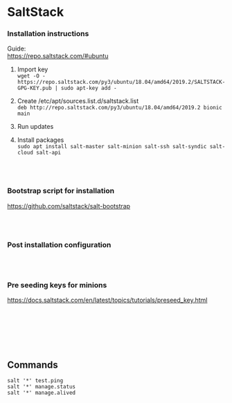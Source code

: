 # SaltStack

### Installation instructions
Guide: <br>
https://repo.saltstack.com/#ubuntu

1. Import key  
   ```wget -O - https://repo.saltstack.com/py3/ubuntu/18.04/amd64/2019.2/SALTSTACK-GPG-KEY.pub | sudo apt-key add -```

2. Create /etc/apt/sources.list.d/saltstack.list  
   ```deb http://repo.saltstack.com/py3/ubuntu/18.04/amd64/2019.2 bionic main```

3. Run updates

4. Install packages  
   ```sudo apt install salt-master salt-minion salt-ssh salt-syndic salt-cloud salt-api```
 
<br><br>
### Bootstrap script for installation
https://github.com/saltstack/salt-bootstrap  

<br><br>
### Post installation configuration  

<br><br>
### Pre seeding keys for minions
https://docs.saltstack.com/en/latest/topics/tutorials/preseed_key.html




<br><br><br><br><br>
## Commands
```salt '*' test.ping  ```  
```salt '*' manage.status  ```  
```salt '*' manage.alived  ```  

<br>
